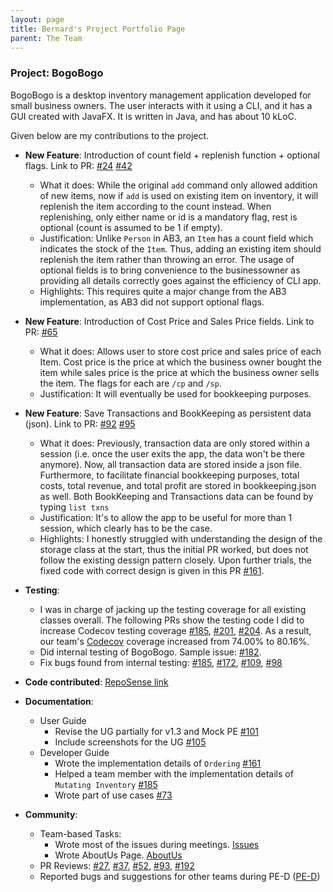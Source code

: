 ```yaml
---
layout: page 
title: Bernard's Project Portfolio Page
parent: The Team
---
```


### Project: BogoBogo

BogoBogo is a desktop inventory management application developed for small business owners. The user
interacts with it using a CLI, and it has a GUI created with JavaFX. It is written in Java, and has about 10 kLoC.

Given below are my contributions to the project.

* **New Feature**: Introduction of count field + replenish function + optional flags. Link to PR: [\#24](https://github.com/AY2122S1-CS2103-F10-2/tp/pull/24) [\#42](https://github.com/AY2122S1-CS2103-F10-2/tp/pull/42)
    * What it does: While the original `add` command only allowed addition of new items, now if `add` is used on existing item on inventory, it will replenish the item according to the count instead. When replenishing, only either name or id is a mandatory flag, rest is optional (count is assumed to be 1 if empty).
    * Justification: Unlike `Person` in AB3, an `Item` has a count field which indicates the stock of the `Item`. Thus, adding an existing item should replenish the item rather than throwing an error. The usage of optional fields is to bring convenience to the businessowner as providing all details correctly goes against the efficiency of CLI app.
    * Highlights: This requires quite a major change from the AB3 implementation, as AB3 did not support optional flags.
    
* **New Feature**: Introduction of Cost Price and Sales Price fields. Link to PR: [\#65](https://github.com/AY2122S1-CS2103-F10-2/tp/pull/65)
    * What it does: Allows user to store cost price and sales price of each Item. Cost price is the price at which the business owner bought the item while sales price is the price at which the business owner sells the item. The flags for each are `/cp` and `/sp`.
    * Justification: It will eventually be used for bookkeeping purposes.
  
* **New Feature**: Save Transactions and BookKeeping as persistent data (json). Link to PR: [\#92](https://github.com/AY2122S1-CS2103-F10-2/tp/pull/92) [\#95](https://github.com/AY2122S1-CS2103-F10-2/tp/pull/95)
    * What it does: Previously, transaction data are only stored within a session (i.e. once the user exits the app, the data won't be there anymore). Now, all transaction data are stored inside a json file. Furthermore, to facilitate financial bookkeeping purposes, total costs, total revenue, and total profit are stored in bookkeeping.json as well. Both BookKeeping and Transactions data can be found by typing `list txns`
    * Justification: It's to allow the app to be useful for more than 1 session, which clearly has to be the case.
    * Highlights: I honestly struggled with understanding the design of the storage class at the start, thus the initial PR worked, but does not follow the existing dessign pattern closely. Upon further trials, the fixed code with correct design is given in this PR [\#161](https://github.com/AY2122S1-CS2103-F10-2/tp/pull/161).

* **Testing**:
    * I was in charge of jacking up the testing coverage for all existing classes overall. The following PRs show the testing code I did to increase Codecov testing coverage [\#185](https://github.com/AY2122S1-CS2103-F10-2/tp/pull/185), [\#201](https://github.com/AY2122S1-CS2103-F10-2/tp/pull/201), [\#204](https://github.com/AY2122S1-CS2103-F10-2/tp/pull/204). As a result, our team's [Codecov](https://app.codecov.io/gh/AY2122S1-CS2103-F10-2/tp/) coverage increased from 74.00% to 80.16%.
    * Did internal testing of BogoBogo. Sample issue: [\#182](https://github.com/AY2122S1-CS2103-F10-2/tp/issues/182).
    * Fix bugs found from internal testing: [\#185](https://github.com/AY2122S1-CS2103-F10-2/tp/pull/185), [\#172](https://github.com/AY2122S1-CS2103-F10-2/tp/pull/172), [\#109](https://github.com/AY2122S1-CS2103-F10-2/tp/pull/109), [\#98](https://github.com/AY2122S1-CS2103-F10-2/tp/pull/98)

* **Code contributed**: [RepoSense link](https://nus-cs2103-ay2122s1.github.io/tp-dashboard/?search=&sort=groupTitle&sortWithin=title&timeframe=commit&mergegroup=&groupSelect=groupByRepos&breakdown=true&checkedFileTypes=docs~functional-code~test-code~other&since=2021-09-17&tabOpen=true&tabType=authorship&tabAuthor=bernarduskrishna&tabRepo=AY2122S1-CS2103-F10-2%2Ftp%5Bmaster%5D&authorshipIsMergeGroup=false&authorshipFileTypes=docs~functional-code~test-code~other&authorshipIsBinaryFileTypeChecked=false)
 
* **Documentation**:
   * User Guide
      * Revise the UG partially for v1.3 and Mock PE [\#101](https://github.com/AY2122S1-CS2103-F10-2/tp/pull/101/files)
      * Include screenshots for the UG [\#105](https://github.com/AY2122S1-CS2103-F10-2/tp/pull/105)
   * Developer Guide
      * Wrote the implementation details of `Ordering` [\#161](https://github.com/AY2122S1-CS2103-F10-2/tp/pull/161/files)
      * Helped a team member with the implementation details of `Mutating Inventory` [\#185](https://github.com/AY2122S1-CS2103-F10-2/tp/pull/185/files)
      * Wrote part of use cases [\#73](https://github.com/AY2122S1-CS2103-F10-2/tp/pull/73)

* **Community**:
   * Team-based Tasks:
      * Wrote most of the issues during meetings. [Issues](https://github.com/AY2122S1-CS2103-F10-2/tp/issues?q=is%3Aclosed+is%3Aissue+author%3Abernarduskrishna+)
      * Wrote AboutUs Page. [AboutUs](https://ay2122s1-cs2103-f10-2.github.io/tp/AboutUs.html)
   * PR Reviews: [\#27](https://github.com/AY2122S1-CS2103-F10-2/tp/pull/27), [\#37](https://github.com/AY2122S1-CS2103-F10-2/tp/pull/37), [\#52](https://github.com/AY2122S1-CS2103-F10-2/tp/pull/52), [\#93](https://github.com/AY2122S1-CS2103-F10-2/tp/pull/93), [\#192](https://github.com/AY2122S1-CS2103-F10-2/tp/pull/192)
   * Reported bugs and suggestions for other teams during PE-D ([PE-D](https://github.com/bernarduskrishna/ped/issues))
